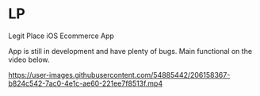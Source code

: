 # LP
Legit Place iOS Ecommerce App

App is still in development and have plenty of bugs. Main functional on the video below.

https://user-images.githubusercontent.com/54885442/206158367-b824c542-7ac0-4e1c-ae60-221ee7f8513f.mp4

